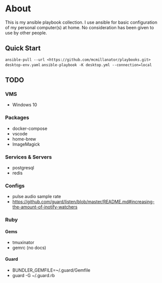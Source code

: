 # About

This is my ansible playbook collection.  I use ansible for basic configuration of my personal computer(s) at home.
No consideration has been given to use by other people.

## Quick Start

`ansible-pull --url <https://github.com/mcmillanator/playbooks.git> desktop-env.yaml`
`ansible-playbook -K desktop.yml --connection=local`

## TODO

### VMS

* Windows 10

### Packages

* docker-compose
* vscode
* home-brew
* ImageMagick

### Services & Servers

* postgresql
* redis

### Configs

* pulse audio sample rate
* <https://github.com/guard/listen/blob/master/README.md#increasing-the-amount-of-inotify-watchers>

### Ruby

#### Gems

* tmuxinator
* gemrc (no docs)

#### Guard

* BUNDLER_GEMFILE=~/.guard/Gemfile
* guard -G ~/.guard.rb
